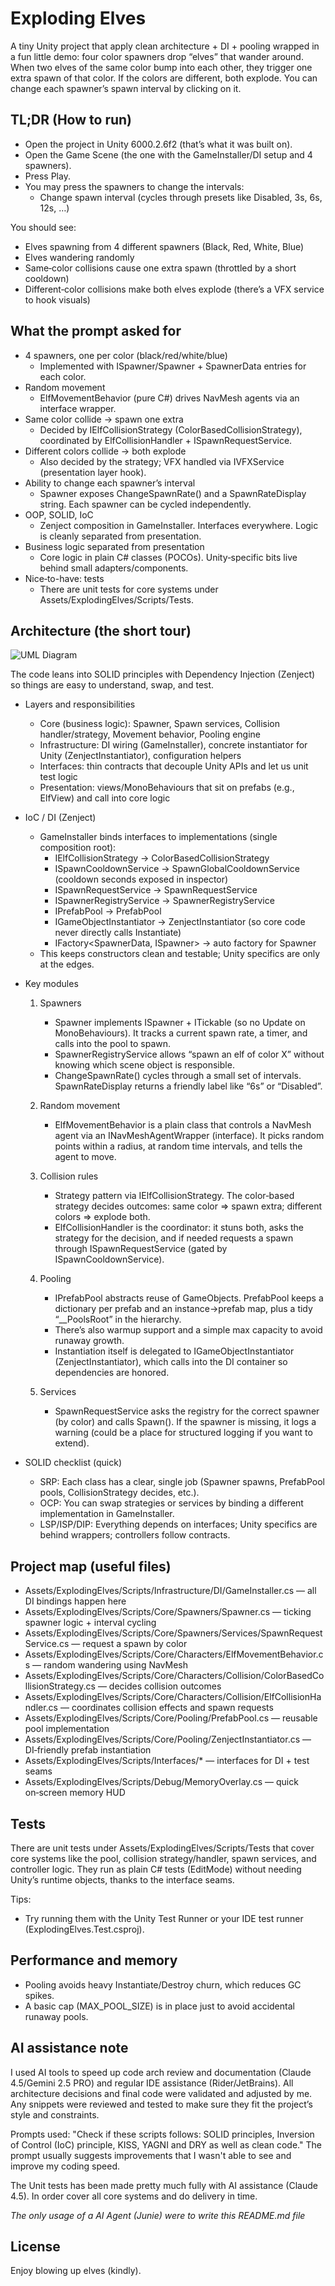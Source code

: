 # Exploding Elves

A tiny Unity project that apply clean architecture + DI + pooling wrapped in a fun little demo: four color spawners drop “elves” that wander around. When two elves of the same color bump into each other, they trigger one extra spawn of that color. If the colors are different, both explode. You can change each spawner’s spawn interval by clicking on it.

## TL;DR (How to run)
- Open the project in Unity 6000.2.6f2 (that’s what it was built on).
- Open the Game Scene (the one with the GameInstaller/DI setup and 4 spawners).
- Press Play.
- You may press the spawners to change the intervals:
  - Change spawn interval (cycles through presets like Disabled, 3s, 6s, 12s, …)

You should see:
- Elves spawning from 4 different spawners (Black, Red, White, Blue)
- Elves wandering randomly
- Same‑color collisions cause one extra spawn (throttled by a short cooldown)
- Different‑color collisions make both elves explode (there’s a VFX service to hook visuals)

## What the prompt asked for 
- 4 spawners, one per color (black/red/white/blue)
  - Implemented with ISpawner/Spawner + SpawnerData entries for each color.
- Random movement
  - ElfMovementBehavior (pure C#) drives NavMesh agents via an interface wrapper.
- Same color collide → spawn one extra
  - Decided by IElfCollisionStrategy (ColorBasedCollisionStrategy), coordinated by ElfCollisionHandler + ISpawnRequestService.
- Different colors collide → both explode
  - Also decided by the strategy; VFX handled via IVFXService (presentation layer hook).
- Ability to change each spawner’s interval
  - Spawner exposes ChangeSpawnRate() and a SpawnRateDisplay string. Each spawner can be cycled independently.
- OOP, SOLID, IoC
  - Zenject composition in GameInstaller. Interfaces everywhere. Logic is cleanly separated from presentation.
- Business logic separated from presentation
  - Core logic in plain C# classes (POCOs). Unity‑specific bits live behind small adapters/components.
- Nice‑to-have: tests
  - There are unit tests for core systems under Assets/ExplodingElves/Scripts/Tests.


## Architecture (the short tour)

![UML Diagram](https://github.com/felipemmax/ExplodingElves/blob/18c2a9700741e7fe62fed87179ae5d602de513d3/UML%20Diagram.png)

The code leans into SOLID principles with Dependency Injection (Zenject) so things are easy to understand, swap, and test.

- Layers and responsibilities
  - Core (business logic): Spawner, Spawn services, Collision handler/strategy, Movement behavior, Pooling engine
  - Infrastructure: DI wiring (GameInstaller), concrete instantiator for Unity (ZenjectInstantiator), configuration helpers
  - Interfaces: thin contracts that decouple Unity APIs and let us unit test logic
  - Presentation: views/MonoBehaviours that sit on prefabs (e.g., ElfView) and call into core logic

- IoC / DI (Zenject)
  - GameInstaller binds interfaces to implementations (single composition root):
    - IElfCollisionStrategy → ColorBasedCollisionStrategy
    - ISpawnCooldownService → SpawnGlobalCooldownService (cooldown seconds exposed in inspector)
    - ISpawnRequestService → SpawnRequestService
    - ISpawnerRegistryService → SpawnerRegistryService
    - IPrefabPool → PrefabPool
    - IGameObjectInstantiator → ZenjectInstantiator (so core code never directly calls Instantiate)
    - IFactory<SpawnerData, ISpawner> → auto factory for Spawner
  - This keeps constructors clean and testable; Unity specifics are only at the edges.

- Key modules
  1) Spawners
     - Spawner implements ISpawner + ITickable (so no Update on MonoBehaviours). It tracks a current spawn rate, a timer, and calls into the pool to spawn.
     - SpawnerRegistryService allows “spawn an elf of color X” without knowing which scene object is responsible.
     - ChangeSpawnRate() cycles through a small set of intervals. SpawnRateDisplay returns a friendly label like “6s” or “Disabled”.

  2) Random movement
     - ElfMovementBehavior is a plain class that controls a NavMesh agent via an INavMeshAgentWrapper (interface). It picks random points within a radius, at random time intervals, and tells the agent to move.

  3) Collision rules
     - Strategy pattern via IElfCollisionStrategy. The color‑based strategy decides outcomes: same color ⇒ spawn extra; different colors ⇒ explode both.
     - ElfCollisionHandler is the coordinator: it stuns both, asks the strategy for the decision, and if needed requests a spawn through ISpawnRequestService (gated by ISpawnCooldownService).

  4) Pooling
     - IPrefabPool abstracts reuse of GameObjects. PrefabPool keeps a dictionary per prefab and an instance→prefab map, plus a tidy “__PoolsRoot” in the hierarchy.
     - There’s also warmup support and a simple max capacity to avoid runaway growth.
     - Instantiation itself is delegated to IGameObjectInstantiator (ZenjectInstantiator), which calls into the DI container so dependencies are honored.

  5) Services
     - SpawnRequestService asks the registry for the correct spawner (by color) and calls Spawn(). If the spawner is missing, it logs a warning (could be a place for structured logging if you want to extend).

- SOLID checklist (quick)
  - SRP: Each class has a clear, single job (Spawner spawns, PrefabPool pools, CollisionStrategy decides, etc.).
  - OCP: You can swap strategies or services by binding a different implementation in GameInstaller.
  - LSP/ISP/DIP: Everything depends on interfaces; Unity specifics are behind wrappers; controllers follow contracts.

## Project map (useful files)
- Assets/ExplodingElves/Scripts/Infrastructure/DI/GameInstaller.cs — all DI bindings happen here
- Assets/ExplodingElves/Scripts/Core/Spawners/Spawner.cs — ticking spawner logic + interval cycling
- Assets/ExplodingElves/Scripts/Core/Spawners/Services/SpawnRequestService.cs — request a spawn by color
- Assets/ExplodingElves/Scripts/Core/Characters/ElfMovementBehavior.cs — random wandering using NavMesh
- Assets/ExplodingElves/Scripts/Core/Characters/Collision/ColorBasedCollisionStrategy.cs — decides collision outcomes
- Assets/ExplodingElves/Scripts/Core/Characters/Collision/ElfCollisionHandler.cs — coordinates collision effects and spawn requests
- Assets/ExplodingElves/Scripts/Core/Pooling/PrefabPool.cs — reusable pool implementation
- Assets/ExplodingElves/Scripts/Core/Pooling/ZenjectInstantiator.cs — DI‑friendly prefab instantiation
- Assets/ExplodingElves/Scripts/Interfaces/* — interfaces for DI + test seams
- Assets/ExplodingElves/Scripts/Debug/MemoryOverlay.cs — quick on‑screen memory HUD

## Tests
There are unit tests under Assets/ExplodingElves/Scripts/Tests that cover core systems like the pool, collision strategy/handler, spawn services, and controller logic. They run as plain C# tests (EditMode) without needing Unity’s runtime objects, thanks to the interface seams.

Tips:
- Try running them with the Unity Test Runner or your IDE test runner (ExplodingElves.Test.csproj).

## Performance and memory
- Pooling avoids heavy Instantiate/Destroy churn, which reduces GC spikes.
- A basic cap (MAX_POOL_SIZE) is in place just to avoid accidental runaway pools.

## AI assistance note
I used AI tools to speed up code arch review and documentation (Claude 4.5/Gemini 2.5 PRO) and regular IDE assistance (Rider/JetBrains). 
All architecture decisions and final code were validated and adjusted by me. Any snippets were reviewed and tested to make sure they fit the project’s style and constraints.

Prompts used:
"Check if these scripts follows: SOLID principles, Inversion of Control (IoC) principle, KISS, YAGNI and DRY as well as clean code."
The prompt usually suggests improvements that I wasn't able to see and improve my coding speed. 

The Unit tests has been made pretty much fully with AI assistance (Claude 4.5). In order cover all core systems and do delivery in time.

*The only usage of a AI Agent (Junie) were to write this README.md file*

## License
Enjoy blowing up elves (kindly).
